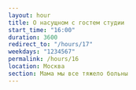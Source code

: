 ```yaml
---
layout: hour
title: О насущном с гостем студии
start_time: "16:00"
duration: 3600
redirect_to: "/hours/17"
weekdays: "1234567"
permalink: /hours/16
location: Москва
section: Мама мы все тяжело больны
---
```

